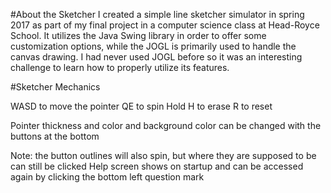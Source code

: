#About the Sketcher
I created a simple line sketcher simulator in spring 2017 as part of my final project in a computer science class at Head-Royce School. It utilizes the Java Swing library in order to offer some customization options, while the JOGL is primarily used to handle the canvas drawing. I had never used JOGL before so it was an interesting challenge to learn how to properly utilize its features.

#Sketcher Mechanics

WASD to move the pointer
QE to spin
Hold H to erase
R to reset

Pointer thickness and color and background color can be changed with the buttons at the bottom

Note: the button outlines will also spin, but where they are supposed to be can still be clicked
Help screen shows on startup and can be accessed again by clicking the bottom left question mark
